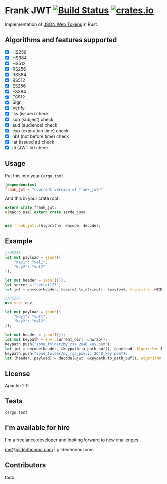 Frank JWT [![Build Status](https://travis-ci.org/GildedHonour/frank_jwt.svg)](https://travis-ci.org/GildedHonour/frank_jwt) [![crates.io](https://img.shields.io/crates/v/frank_jwt.svg)](https://crates.io/crates/frank_jwt)
================================================

Implementation of [JSON Web Tokens](http://jwt.io) in Rust.

## Algorithms and features supported
- [x] HS256
- [x] HS384
- [x] HS512
- [x] RS256
- [x] RS384
- [x] RS512
- [x] ES256
- [x] ES384
- [x] ES512
- [x] Sign
- [x] Verify
- [x] iss (issuer) check
- [x] sub (subject) check
- [x] aud (audience) check
- [x] exp (expiration time) check
- [x] nbf (not before time) check
- [x] iat (issued at) check
- [x] jti (JWT id) check

## Usage

Put this into your `Cargo.toml`:

```toml
[dependencies]
frank_jwt = "<current version of frank_jwt>"
```

And this in your crate root:

```rust
extern crate frank_jwt;
#[macro_use] extern crate serde_json;


use frank_jwt::{Algorithm, encode, decode};
```

## Example

```rust
//HS256
let mut payload = json!({
    "key1": "val1",
    "key2": "val2"
});

let mut header = json!({});
let secret = "secret123";
let jwt = encode(header, &secret.to_string(), &payload, Algorithm::HS256).unwrap();

//RS256
use std::env;

let mut payload = json!({
    "key1": "val1",
    "key2": "val2"
});

let mut header = json!({});
let mut keypath = env::current_dir().unwrap();
keypath.push("some_folder/my_rsa_2048_key.pem");
let jwt = encode(header, &keypath.to_path_buf(), &payload, Algorithm::RS256).unwrap();
keypath.push("some_folder/my_rsa_public_2048_key.pem");
let (header, payload) = decode(&jwt, &keypath.to_path_buf(), Algorithm::RS256).unwrap();
```

## License

Apache 2.0

## Tests

```shell
cargo test
```

## I'm available for hire
I'm a freelance developer and looking forward to new challenges.

me@gildedhonour.com | gildedhonour.com

## Contributors

todo
